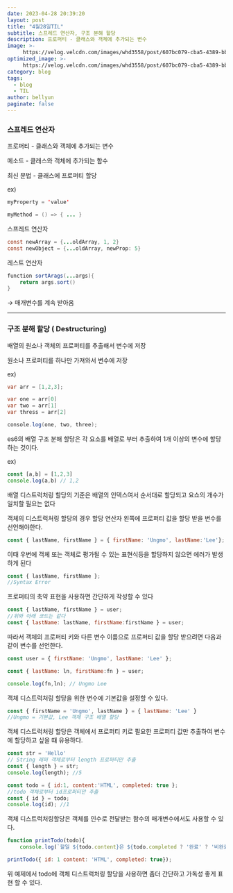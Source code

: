 ```yaml
---
date: 2023-04-28 20:39:20
layout: post
title: "4월28일TIL"
subtitle: 스프레드 연산자, 구조 분해 할당
description: 프로퍼티 - 클래스와 객체에 추가되는 변수
image: >-
     https://velog.velcdn.com/images/whd3558/post/607bc079-cba5-4389-bb65-6866ad499fb5/image.png
optimized_image: >-
     https://velog.velcdn.com/images/whd3558/post/607bc079-cba5-4389-bb65-6866ad499fb5/image.png
category: blog
tags:
  - blog
  - TIL
author: bellyun
paginate: false
---
```


### 스프레드 연산자

프로퍼티 - 클래스와 객체에 추가되는 변수

메소드 - 클래스와 객체에 추가되는 함수 

최신 문법 - 클래스에 프로퍼티 할당 

ex)

```java
myProperty = 'value'
```

```java
myMethod = () => { ... }
```

스프레드 연산자

```java
const newArray = {...oldArray, 1, 2}
const newObject = {...oldArray, newProp: 5}
```

레스트 연산자

```java
function sortArags(...args){
	return args.sort()
} 
```

→ 매개변수를 계속 받아옴

---

### 구조 분해 할당 ( Destructuring)

배열의 원소나 객체의 프로퍼티를 추출해서 변수에 저장 

원소나 프로퍼티를 하나만 가져와서 변수에 저장

ex)

```java
var arr = [1,2,3];

var one = arr[0]
var two = arr[1]
var thress = arr[2]

console.log(one, two, three);
```

es6의 배열 구조 분해 할당은 각 요소를 배열로 부터 추출하여 1개 이상의 변수에 할당하는 것이다.

ex)

```jsx
const [a,b] = [1,2,3]
console.log(a,b) // 1,2
```

배열 디스트럭처링 할당의 기준은 배열의 인덱스여서 순서대로 할당되고 요쇼의 개수가 일치할 필요는 없다

객체의 디스트럭처링 할당의 경우 할당 연산자 왼쪽에 프로퍼티 값을 할당 받을 변수를 선언해야한다. 

```jsx
const { lastName, firstName } = { firstName: 'Ungmo', lastName:'Lee'};
```

이때 우변에 객체 또는 객체로 평가될 수 있는 표현식등을 할당하지 않으면 에러가 발생하게 된다 

```jsx
const { lastName, firstName }; 
//Syntax Error
```

프로퍼티의 축약 표현을 사용하면 간단하게 작성할 수 있다

```jsx
const { lastName, firstName } = user;
//위와 아래 코드는 같다
const { lastName: lastName, firstName:firstName } = user; 
```

따라서 객체의 프로퍼티 키와 다른 변수 이름으로 프로퍼티 값을 할당 받으려면 다음과 같이 변수를 선언한다.

```jsx
const user = { firstName: 'Ungmo', lastName: 'Lee' };

const { lastName: ln, firstName:fn } = user;

console.log(fn,ln); // Ungmo Lee
```

객체 디스트럭처링 할당을 위한 변수에 기본값을 설정할 수 있다.

```jsx
const { firstName = 'Ungmo', lastName } = { lastName: 'Lee' }
//Ungmo = 기본값, Lee 객체 구조 배열 할당
```

객체 디스트럭처링 할당은 객체에서 프로퍼티 키로 필요한 프로퍼티 값만 추출하여 변수에 할당하고 싶을 떄 유용하다.

```jsx
const str = 'Hello'
// String 래퍼 객체로부터 length 프로퍼티만 추출
const { length } = str;
console.log(length); //5

const todo = { id:1, content:'HTML', completed: true };
//todo 객체로부터 id프로퍼티만 추출
const { id } = todo;
console.log(id); //1
```

객체 디스트럭처링할당은 객체를 인수로 전달받는 함수의 매개변수에서도 사용할 수 있다.

```jsx
function printTodo(todo){
	console.log(`할일 ${todo.content}은 ${todo.completed ? '완료' ? '비완료'}상태입니다.`);

printTodo({ id: 1 content: 'HTML', completed: true});
```

위 예제에서 todo에 객체 디스트럭처링 할당을 사용하면 좀더 간단하고 가독성 좋게 표현 할 수 있다.
